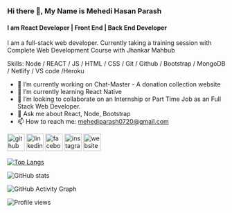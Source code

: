 ### Hi there 👋, My Name is Mehedi Hasan Parash
#### I am React Developer | Front End | Back End Developer
I am a full-stack web developer. Currently taking a training session with Complete Web Development Course with Jhankar Mahbub



Skills: Node / REACT / JS / HTML / CSS / Git / Github / Bootstrap / MongoDB / Netlify / VS code /Heroku

- 🔭 I’m currently working on Chat-Master - A donation collection website 
- 🌱 I’m currently learning React Native 
- 👯 I’m looking to collaborate on  an Internship or Part Time Job as an Full Stack Web Developer. 
- 💬 Ask me about React, Node, Bootstrap 
- 📫 How to reach me: mehediparash0720@gmail.com 


[<img src='https://cdn.jsdelivr.net/npm/simple-icons@3.0.1/icons/github.svg' alt='github' height='40'>](https://github.com/MehediHasanParash)  [<img src='https://cdn.jsdelivr.net/npm/simple-icons@3.0.1/icons/linkedin.svg' alt='linkedin' height='40'>](https://www.linkedin.com/in/https://www.linkedin.com/in/mehedi-hasan-parash//)  [<img src='https://cdn.jsdelivr.net/npm/simple-icons@3.0.1/icons/facebook.svg' alt='facebook' height='40'>](https://www.facebook.com/https://web.facebook.com/profile.php?id=100016267038950)  [<img src='https://cdn.jsdelivr.net/npm/simple-icons@3.0.1/icons/instagram.svg' alt='instagram' height='40'>](https://www.instagram.com/https://www.instagram.com/mehedihasanparash//)  [<img src='https://cdn.jsdelivr.net/npm/simple-icons@3.0.1/icons/icloud.svg' alt='website' height='40'>](https://mehedi-parash.netlify.app/)  

[![Top Langs](https://github-readme-stats.vercel.app/api/top-langs/?username=MehediHasanParash)](https://github.com/anuraghazra/github-readme-stats)

![GitHub stats](https://github-readme-stats.vercel.app/api?username=MehediHasanParash&show_icons=true&count_private=true)  

![GitHub Activity Graph](https://activity-graph.herokuapp.com/graph?username=MehediHasanParash)  

![Profile views](https://gpvc.arturio.dev/MehediHasanParash)  
